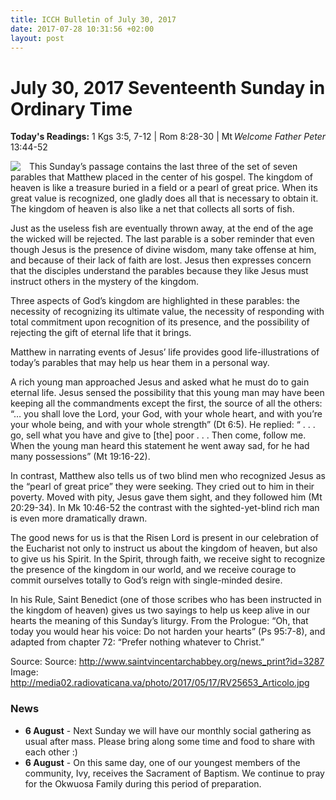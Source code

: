 ```yaml
---
title: ICCH Bulletin of July 30, 2017
date: 2017-07-28 10:31:56 +02:00
layout: post
---
```


# July 30, 2017 Seventeenth Sunday in Ordinary Time
<span style="float: right"><em>Welcome Father Peter</em></span>
**Today's Readings:** 1 Kgs 3:5, 7-12 | Rom 8:28-30 | Mt 13:44-52


<img style="float: left; margin-right: 1em;" src="http://media02.radiovaticana.va/photo/2017/05/17/RV25653_Articolo.jpg">

This Sunday’s passage contains the last three of the set of seven parables that Matthew placed in the center of his gospel. The kingdom of heaven is like a treasure buried in a field or a pearl of great price. When its great value is recognized, one gladly does all that is necessary to obtain it. The kingdom of heaven is also like a net that collects all sorts of fish.

Just as the useless fish are eventually thrown away, at the end of the age the wicked will be rejected. The last parable is a sober reminder that even though Jesus is the presence of divine wisdom, many take offense at him, and because of their lack of faith are lost.
Jesus then expresses concern that the disciples understand the parables because they like Jesus must instruct others in the mystery of the kingdom.

Three aspects of God’s kingdom are highlighted in these parables: the necessity of recognizing its ultimate value, the necessity of responding with total commitment upon recognition of its presence, and the possibility of rejecting the gift of eternal life that it brings.

Matthew in narrating events of Jesus’ life provides good life-illustrations of today’s parables that may help us hear them in a personal way.

A rich young man approached Jesus and asked what he must do to gain eternal life. Jesus sensed the possibility that this young man may have been keeping all the commandments except the first, the source of all the others: “… you shall love the Lord, your God, with your whole heart, and with you’re your whole being, and with your whole strength” (Dt 6:5). He replied: “ . . . go, sell what you have and give to [the] poor . . . Then come, follow me. When the young man heard this statement he went away sad, for he had many possessions” (Mt 19:16-22).

In contrast, Matthew also tells us of two blind men who recognized Jesus as the “pearl of great price” they were seeking. They cried out to him in their poverty. Moved with pity, Jesus gave them sight, and they followed him (Mt 20:29-34). In Mk 10:46-52 the contrast with the sighted-yet-blind rich man is even more dramatically drawn.

The good news for us is that the Risen Lord is present in our celebration of the Eucharist not only to instruct us about the kingdom of heaven, but also to give us his Spirit. In the Spirit, through faith, we receive sight to recognize the presence of the kingdom in our world, and we receive courage to commit ourselves totally to God’s reign with single-minded desire.

In his Rule, Saint Benedict (one of those scribes who has been instructed in the kingdom of heaven) gives us two sayings to help us keep alive in our hearts the meaning of this Sunday’s liturgy. From the Prologue: “Oh, that today you would hear his voice: Do not harden your hearts” (Ps 95:7-8), and adapted from chapter 72: “Prefer nothing whatever to Christ.”

Source: Source: http://www.saintvincentarchabbey.org/news_print?id=3287
Image: http://media02.radiovaticana.va/photo/2017/05/17/RV25653_Articolo.jpg

### News 

* **6 August** - Next Sunday we will have our monthly social gathering as usual after mass. Please bring along some time and food to share with each other :)
* **6 August** - On this same day, one of our youngest members of the community, Ivy, receives the Sacrament of Baptism. We continue to pray for the Okwuosa Family during this period of preparation. 
